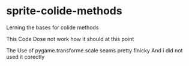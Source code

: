 # sprite-colide-methods
Lerning the bases for colide methods

This Code Dose not work how it should at this point 


The Use of pygame.transforme.scale seams pretty finicky
And i did not used it corectly 

